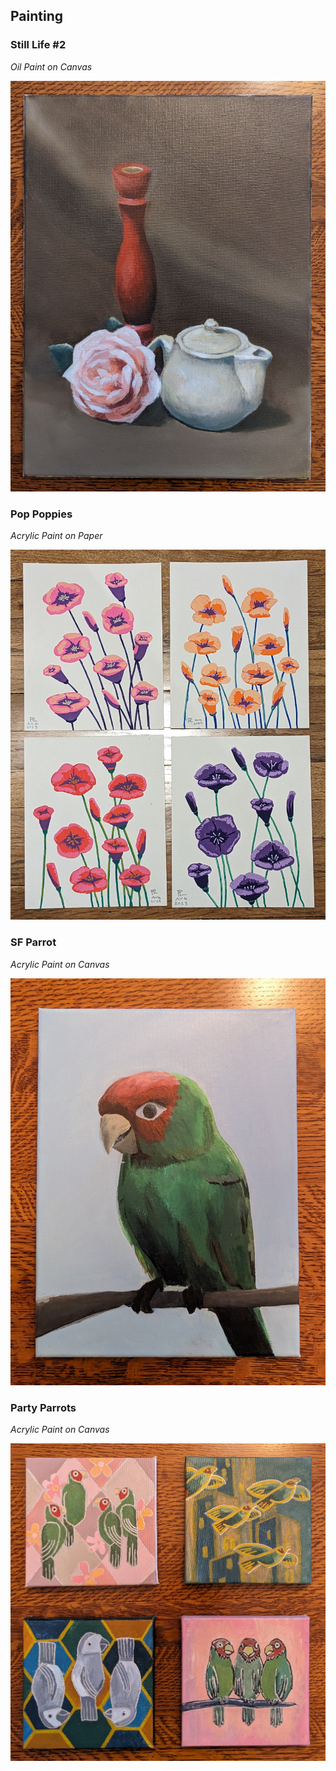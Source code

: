 ## Painting

### Still Life #2
*Oil Paint on Canvas*

![Oil Still Life](media/art/oil-still-life.jpg)

### Pop Poppies
*Acrylic Paint on Paper*

![Pop Poppies](media/art/pop-poppies.jpg)

### SF Parrot
*Acrylic Paint on Canvas*

![SF Parrot](media/art/sf-parrot.jpg)

### Party Parrots
*Acrylic Paint on Canvas*

![Party Parrots](media/art/parrot-party.jpg)

